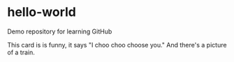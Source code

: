 # hello-world
Demo repository for learning GitHub

This card is is funny, it says "I choo choo choose you."
And there's a picture of a train.
